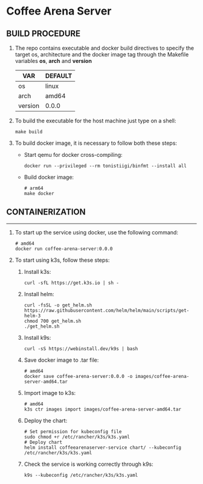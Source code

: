 # Coffee Arena Server


## BUILD PROCEDURE

1. The repo contains executable and docker build directives to specify the target os, architecture and the docker image tag through the Makefile variables **os**, **arch** and **version**
   
   | VAR     | DEFAULT |
   | ------- | ------- |
   | os      | linux   |
   | arch    | amd64   |
   | version | 0.0.0   |

2. To build the executable for the host machine just type on a shell:
   
   ```shell
   make build
   ```

3. To build docker image, it is necessary to follow both these steps:
   
   - Start qemu for docker cross-compiling:
     
     ```shell
     docker run --privileged --rm tonistiigi/binfmt --install all
     ```
   
   - Build docker image:
     
     ```shell
     # arm64
     make docker
     ```

## CONTAINERIZATION

---

1. To start up the service using docker, use the following command:
   
   ```shell
   # amd64
   docker run coffee-arena-server:0.0.0
   ```

2. To start using k3s, follow these steps:
   
   1. Install k3s:
      
      ```shell
      curl -sfL https://get.k3s.io | sh -
      ```
   2. Install helm:
      
      ```shell
      curl -fsSL -o get_helm.sh https://raw.githubusercontent.com/helm/helm/main/scripts/get-helm-3
      chmod 700 get_helm.sh
      ./get_helm.sh
      ```
   3. Install k9s:
      
      ```shell
      curl -sS https://webinstall.dev/k9s | bash
      ```
   4. Save docker image to .tar file:
      
      ```shell
      # amd64
      docker save coffee-arena-server:0.0.0 -o images/coffee-arena-server-amd64.tar
      ```
   5. Import image to k3s:
      
      ```shell
      # amd64
      k3s ctr images import images/coffee-arena-server-amd64.tar
      ```
   6. Deploy the chart:
      
      ```shell
      # Set permission for kubeconfig file
      sudo chmod +r /etc/rancher/k3s/k3s.yaml
      # Deploy chart
      helm install coffeearenaserver-service chart/ --kubeconfig /etc/rancher/k3s/k3s.yaml
      ```
   7. Check the service is working correctly through k9s:
      
      ```shell
      k9s --kubeconfig /etc/rancher/k3s/k3s.yaml
      ```
